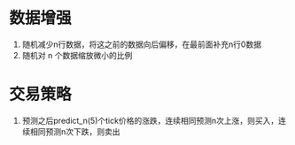# 数据增强
1. 随机减少n行数据，将这之前的数据向后偏移，在最前面补充n行0数据
2. 随机对 n 个数据缩放微小的比例

# 交易策略
1. 预测之后predict_n(5)个tick价格的涨跌，连续相同预测n次上涨，则买入，连续相同预测n次下跌，则卖出